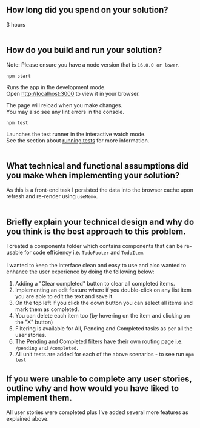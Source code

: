 ## How long did you spend on your solution?
3 hours
<br />
<br />

## How do you build and run your solution?
Note: Please ensure you have a node version that is `16.0.0 or lower`.

`npm start`

Runs the app in the development mode.\
Open [http://localhost:3000](http://localhost:3000) to view it in your browser.

The page will reload when you make changes.\
You may also see any lint errors in the console.

`npm test`

Launches the test runner in the interactive watch mode.\
See the section about [running tests](https://facebook.github.io/create-react-app/docs/running-tests) for more information.
<br />
<br />

## What technical and functional assumptions did you make when implementing your solution?
As this is a front-end task I persisted the data into the browser cache upon refresh and re-render using `useMemo`.
<br />
<br />

## Briefly explain your technical design and why do you think is the best approach to this problem.
I created a components folder which contains components that can be re-usable for code efficiency i.e. `TodoFooter` and `TodoItem`.<br/><br/>
I wanted to keep the interface clean and easy to use and also wanted to enhance the user experience by doing the following below:<br/>
1. Adding a "Clear completed" button to clear all completed items.
2. Implementing an edit feature where if you double-click on any list item you are able to edit the text and save it. <br/> 
3. On the top left if you click the down button you can select all items and mark them as completed.<br/>  
4. You can delete each item too (by hovering on the item and clicking on the "X" button) 
5. Filtering is available for All, Pending and Completed tasks as per all the user stories.<br/>
6. The Pending and Completed filters have their own routing page i.e. `/pending` and `/completed`.<br/>
7. All unit tests are added for each of the above scenarios - to see run `npm test` <br/>

## If you were unable to complete any user stories, outline why and how would you have liked to implement them.
All user stories were completed plus I've added several more features as explained above.
